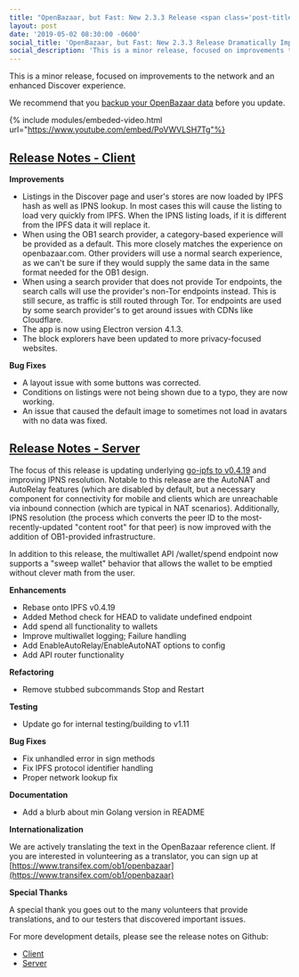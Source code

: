 ```yaml
---
title: "OpenBazaar, but Fast: New 2.3.3 Release <span class='post-title-extra'>Dramatically</span> Improves Speed"
layout: post
date: '2019-05-02 08:30:00 -0600'
social_title: 'OpenBazaar, but Fast: New 2.3.3 Release Dramatically Improves Speed'
social_description: 'This is a minor release, focused on improvements to the network and an enhanced Discover experience.'
---
```


This is a minor release, focused on improvements to the network and an enhanced Discover experience. 

We recommend that you [backup your OpenBazaar data](https://openbazaar.zendesk.com/hc/en-us/articles/115002761312-How-do-I-backup-my-store-) before you update.

{% include modules/embeded-video.html url="https://www.youtube.com/embed/PoVWVLSH7Tg"%}

[Release Notes - Client](https://github.com/OpenBazaar/openbazaar-desktop/releases)
-----------------------------

**Improvements**

* Listings in the Discover page and user's stores are now loaded by IPFS hash as well as IPNS lookup. In most cases this will cause the listing to load very quickly from IPFS. When the IPNS listing loads, if it is different from the IPFS data it will replace it.
* When using the OB1 search provider, a category-based experience will be provided as a default. This more closely matches the experience on openbazaar.com. Other providers will use a normal search experience, as we can't be sure if they would supply the same data in the same format needed for the OB1 design. 
* When using a search provider that does not provide Tor endpoints, the search calls will use the provider's non-Tor endpoints instead. This is still secure, as traffic is still routed through Tor. Tor endpoints are used by some search provider's to get around issues with CDNs like Cloudflare. 
* The app is now using Electron version 4.1.3. 
* The block explorers have been updated to more privacy-focused websites.

**Bug Fixes**

* A layout issue with some buttons was corrected.
* Conditions on listings were not being shown due to a typo, they are now working.
* An issue that caused the default image to sometimes not load in avatars with no data was fixed.

[Release Notes - Server](https://github.com/OpenBazaar/openbazaar-go/releases)
-----------------------------

The focus of this release is updating underlying [go-ipfs to v0.4.19](https://github.com/ipfs/go-ipfs/releases/tag/v0.4.19) and improving IPNS resolution. Notable to this release are the AutoNAT and AutoRelay features (which are disabled by default, but a necessary component for connectivity for mobile and clients which are unreachable via inbound connection (which are typical in NAT scenarios). Additionally, IPNS resolution (the process which converts the peer ID to the most-recently-updated "content root" for that peer) is now improved with the addition of OB1-provided infrastructure.

In addition to this release, the multiwallet API /wallet/spend endpoint now supports a "sweep wallet" behavior that allows the wallet to be emptied without clever math from the user.

**Enhancements**

* Rebase onto IPFS v0.4.19
* Added Method check for HEAD to validate undefined endpoint
* Add spend all functionality to wallets
* Improve multiwallet logging; Failure handling
* Add EnableAutoRelay/EnableAutoNAT options to config
* Add API router functionality

**Refactoring**

* Remove stubbed subcommands Stop and Restart

**Testing**

* Update go for internal testing/building to v1.11

**Bug Fixes**

* Fix unhandled error in sign methods
* Fix IPFS protocol identifier handling
* Proper network lookup fix

**Documentation**

* Add a blurb about min Golang version in README

**Internationalization**

We are actively translating the text in the OpenBazaar reference client. If you are interested in volunteering as a translator, you can sign up at [https://www.transifex.com/ob1/openbazaar](https://www.transifex.com/ob1/openbazaar)

**Special Thanks**

A special thank you goes out to the many volunteers that provide translations, and to our testers that discovered important issues.

For more development details, please see the release notes on Github:

* [Client](https://github.com/OpenBazaar/openbazaar-desktop/releases)
* [Server](https://github.com/OpenBazaar/openbazaar-go/releases)